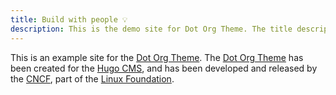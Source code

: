 ```yaml
---
title: Build with people 💡
description: This is the demo site for Dot Org Theme. The title description and images front matter is required for meta og content.
---
```


This is an example site for the [Dot Org Theme](https://github.com/cncf/dot-org-hugo-theme). The [Dot Org Theme](https://github.com/cncf/dot-org-hugo-theme) has been created for the [Hugo CMS](https://gohugo.io), and has been developed and released by the [CNCF](https://www.cncf.io), part of the [Linux Foundation](https://www.linuxfoundation.org).
